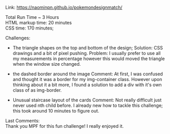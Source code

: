 Link: https://naominpn.github.io/pokemondesignmatch/

Total Run Time ~ 3 Hours
    <br> HTML markup time: 20 minutes
    <br> CSS time: 170 minutes;


Challenges: 
   - The triangle shapes on the top and bottom of the design; 
Solution: CSS drawings and a bit of pixel pushing. 
Problem: I usually prefer to use all my measurements in percentage however this would moved the triangle when the window size changed. 

   - the dashed border around the image
Comment: At first, I was confused and thought it was a border for my img-container class. However upon thinking about it a bit more, I found a solution to add a div with it's own class of as img-border. 

   - Unusual staircase layout of the cards
Comment: Not really difficult just never used nth child before. I already new how to tackle this challenge; this took around 10 minutes to figure out. 


Last Comments:
<br> Thank you MPF for this fun challenge! I really enjoyed it. 
